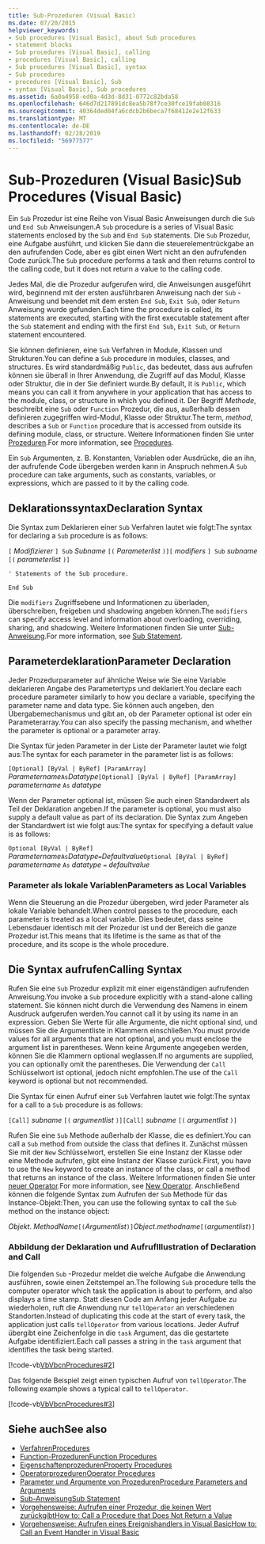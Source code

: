 ```yaml
---
title: Sub-Prozeduren (Visual Basic)
ms.date: 07/20/2015
helpviewer_keywords:
- Sub procedures [Visual Basic], about Sub procedures
- statement blocks
- Sub procedures [Visual Basic], calling
- procedures [Visual Basic], calling
- Sub procedures [Visual Basic], syntax
- Sub procedures
- procedures [Visual Basic], Sub
- syntax [Visual Basic], Sub procedures
ms.assetid: 6a0a4958-ed0a-4d3d-8d31-0772c82bda58
ms.openlocfilehash: 646d7d217891dc8ea5b78f7ce30fce19fab08316
ms.sourcegitcommit: 40364ded04fa6cdcb2b6beca7f68412e2e12f633
ms.translationtype: MT
ms.contentlocale: de-DE
ms.lasthandoff: 02/28/2019
ms.locfileid: "56977577"
---
```

# <a name="sub-procedures-visual-basic"></a><span data-ttu-id="52776-102">Sub-Prozeduren (Visual Basic)</span><span class="sxs-lookup"><span data-stu-id="52776-102">Sub Procedures (Visual Basic)</span></span>
<span data-ttu-id="52776-103">Ein `Sub` Prozedur ist eine Reihe von Visual Basic Anweisungen durch die `Sub` und `End Sub` Anweisungen.</span><span class="sxs-lookup"><span data-stu-id="52776-103">A `Sub` procedure is a series of Visual Basic statements enclosed by the `Sub` and `End Sub` statements.</span></span> <span data-ttu-id="52776-104">Die `Sub` Prozedur, eine Aufgabe ausführt, und klicken Sie dann die steuerelementrückgabe an den aufrufenden Code, aber es gibt einen Wert nicht an den aufrufenden Code zurück.</span><span class="sxs-lookup"><span data-stu-id="52776-104">The `Sub` procedure performs a task and then returns control to the calling code, but it does not return a value to the calling code.</span></span>  
  
 <span data-ttu-id="52776-105">Jedes Mal, die die Prozedur aufgerufen wird, die Anweisungen ausgeführt wird, beginnend mit der ersten ausführbaren Anweisung nach der `Sub` -Anweisung und beendet mit dem ersten `End Sub`, `Exit Sub`, oder `Return` Anweisung wurde gefunden.</span><span class="sxs-lookup"><span data-stu-id="52776-105">Each time the procedure is called, its statements are executed, starting with the first executable statement after the `Sub` statement and ending with the first `End Sub`, `Exit Sub`, or `Return` statement encountered.</span></span>  
  
 <span data-ttu-id="52776-106">Sie können definieren, eine `Sub` Verfahren in Module, Klassen und Strukturen.</span><span class="sxs-lookup"><span data-stu-id="52776-106">You can define a `Sub` procedure in modules, classes, and structures.</span></span> <span data-ttu-id="52776-107">Es wird standardmäßig `Public`, das bedeutet, dass aus aufrufen können sie überall in Ihrer Anwendung, die Zugriff auf das Modul, Klasse oder Struktur, die in der Sie definiert wurde.</span><span class="sxs-lookup"><span data-stu-id="52776-107">By default, it is `Public`, which means you can call it from anywhere in your application that has access to the module, class, or structure in which you defined it.</span></span> <span data-ttu-id="52776-108">Der Begriff *Methode*, beschreibt eine `Sub` oder `Function` Prozedur, die aus, außerhalb dessen definieren zugegriffen wird-Modul, Klasse oder Struktur.</span><span class="sxs-lookup"><span data-stu-id="52776-108">The term, *method*, describes a `Sub` or `Function` procedure that is accessed from outside its defining module, class, or structure.</span></span> <span data-ttu-id="52776-109">Weitere Informationen finden Sie unter [Prozeduren](./index.md).</span><span class="sxs-lookup"><span data-stu-id="52776-109">For more information, see [Procedures](./index.md).</span></span>  
  
 <span data-ttu-id="52776-110">Ein `Sub` Argumenten, z. B. Konstanten, Variablen oder Ausdrücke, die an ihn, der aufrufende Code übergeben werden kann in Anspruch nehmen.</span><span class="sxs-lookup"><span data-stu-id="52776-110">A `Sub` procedure can take arguments, such as constants, variables, or expressions, which are passed to it by the calling code.</span></span>  
  
## <a name="declaration-syntax"></a><span data-ttu-id="52776-111">Deklarationssyntax</span><span class="sxs-lookup"><span data-stu-id="52776-111">Declaration Syntax</span></span>  
 <span data-ttu-id="52776-112">Die Syntax zum Deklarieren einer `Sub` Verfahren lautet wie folgt:</span><span class="sxs-lookup"><span data-stu-id="52776-112">The syntax for declaring a `Sub` procedure is as follows:</span></span>  
  
 <span data-ttu-id="52776-113">`[` *Modifizierer* `] Sub` *Subname* `[(` *Parameterlist* `)]`</span><span class="sxs-lookup"><span data-stu-id="52776-113">`[` *modifiers* `] Sub`  *subname* `[(` *parameterlist* `)]`</span></span>  
  
 `' Statements of the Sub procedure.`  
  
 `End Sub`  
  
 <span data-ttu-id="52776-114">Die `modifiers` Zugriffsebene und Informationen zu überladen, überschreiben, freigeben und shadowing angeben können.</span><span class="sxs-lookup"><span data-stu-id="52776-114">The `modifiers` can specify access level and information about overloading, overriding, sharing, and shadowing.</span></span> <span data-ttu-id="52776-115">Weitere Informationen finden Sie unter [Sub-Anweisung](../../../../visual-basic/language-reference/statements/sub-statement.md).</span><span class="sxs-lookup"><span data-stu-id="52776-115">For more information, see [Sub Statement](../../../../visual-basic/language-reference/statements/sub-statement.md).</span></span>  
  
## <a name="parameter-declaration"></a><span data-ttu-id="52776-116">Parameterdeklaration</span><span class="sxs-lookup"><span data-stu-id="52776-116">Parameter Declaration</span></span>  
 <span data-ttu-id="52776-117">Jeder Prozedurparameter auf ähnliche Weise wie Sie eine Variable deklarieren Angabe des Parametertyps und deklariert.</span><span class="sxs-lookup"><span data-stu-id="52776-117">You declare each procedure parameter similarly to how you declare a variable, specifying the parameter name and data type.</span></span> <span data-ttu-id="52776-118">Sie können auch angeben, den Übergabemechanismus und gibt an, ob der Parameter optional ist oder ein Parameterarray.</span><span class="sxs-lookup"><span data-stu-id="52776-118">You can also specify the passing mechanism, and whether the parameter is optional or a parameter array.</span></span>  
  
 <span data-ttu-id="52776-119">Die Syntax für jeden Parameter in der Liste der Parameter lautet wie folgt aus:</span><span class="sxs-lookup"><span data-stu-id="52776-119">The syntax for each parameter in the parameter list is as follows:</span></span>  
  
 <span data-ttu-id="52776-120">`[Optional] [ByVal | ByRef] [ParamArray]`  *Parametername*`As`*Datatype*</span><span class="sxs-lookup"><span data-stu-id="52776-120">`[Optional] [ByVal | ByRef] [ParamArray]`  *parametername*  `As`  *datatype*</span></span>  
  
 <span data-ttu-id="52776-121">Wenn der Parameter optional ist, müssen Sie auch einen Standardwert als Teil der Deklaration angeben.</span><span class="sxs-lookup"><span data-stu-id="52776-121">If the parameter is optional, you must also supply a default value as part of its declaration.</span></span> <span data-ttu-id="52776-122">Die Syntax zum Angeben der Standardwert ist wie folgt aus:</span><span class="sxs-lookup"><span data-stu-id="52776-122">The syntax for specifying a default value is as follows:</span></span>  
  
 <span data-ttu-id="52776-123">`Optional [ByVal | ByRef]`  *Parametername*`As`*Datatype*`=`*Defaultvalue*</span><span class="sxs-lookup"><span data-stu-id="52776-123">`Optional [ByVal | ByRef]`  *parametername*  `As`  *datatype*  `=`  *defaultvalue*</span></span>  
  
### <a name="parameters-as-local-variables"></a><span data-ttu-id="52776-124">Parameter als lokale Variablen</span><span class="sxs-lookup"><span data-stu-id="52776-124">Parameters as Local Variables</span></span>  
 <span data-ttu-id="52776-125">Wenn die Steuerung an die Prozedur übergeben, wird jeder Parameter als lokale Variable behandelt.</span><span class="sxs-lookup"><span data-stu-id="52776-125">When control passes to the procedure, each parameter is treated as a local variable.</span></span> <span data-ttu-id="52776-126">Dies bedeutet, dass seine Lebensdauer identisch mit der Prozedur ist und der Bereich die ganze Prozedur ist.</span><span class="sxs-lookup"><span data-stu-id="52776-126">This means that its lifetime is the same as that of the procedure, and its scope is the whole procedure.</span></span>  
  
## <a name="calling-syntax"></a><span data-ttu-id="52776-127">Die Syntax aufrufen</span><span class="sxs-lookup"><span data-stu-id="52776-127">Calling Syntax</span></span>  
 <span data-ttu-id="52776-128">Rufen Sie eine `Sub` Prozedur explizit mit einer eigenständigen aufrufenden Anweisung.</span><span class="sxs-lookup"><span data-stu-id="52776-128">You invoke a `Sub` procedure explicitly with a stand-alone calling statement.</span></span> <span data-ttu-id="52776-129">Sie können nicht durch die Verwendung des Namens in einem Ausdruck aufgerufen werden.</span><span class="sxs-lookup"><span data-stu-id="52776-129">You cannot call it by using its name in an expression.</span></span> <span data-ttu-id="52776-130">Geben Sie Werte für alle Argumente, die nicht optional sind, und müssen Sie die Argumentliste in Klammern einschließen.</span><span class="sxs-lookup"><span data-stu-id="52776-130">You must provide values for all arguments that are not optional, and you must enclose the argument list in parentheses.</span></span> <span data-ttu-id="52776-131">Wenn keine Argumente angegeben werden, können Sie die Klammern optional weglassen.</span><span class="sxs-lookup"><span data-stu-id="52776-131">If no arguments are supplied, you can optionally omit the parentheses.</span></span> <span data-ttu-id="52776-132">Die Verwendung der `Call` Schlüsselwort ist optional, jedoch nicht empfohlen.</span><span class="sxs-lookup"><span data-stu-id="52776-132">The use of the `Call` keyword is optional but not recommended.</span></span>  
  
 <span data-ttu-id="52776-133">Die Syntax für einen Aufruf einer `Sub` Verfahren lautet wie folgt:</span><span class="sxs-lookup"><span data-stu-id="52776-133">The syntax for a call to a `Sub` procedure is as follows:</span></span>  
  
 <span data-ttu-id="52776-134">`[Call]`  *subname* `[(` *argumentlist* `)]`</span><span class="sxs-lookup"><span data-stu-id="52776-134">`[Call]`  *subname* `[(` *argumentlist* `)]`</span></span>  
  
 <span data-ttu-id="52776-135">Rufen Sie eine `Sub` Methode außerhalb der Klasse, die es definiert.</span><span class="sxs-lookup"><span data-stu-id="52776-135">You can call a `Sub` method from outside the class that defines it.</span></span> <span data-ttu-id="52776-136">Zunächst müssen Sie mit der `New` Schlüsselwort, erstellen Sie eine Instanz der Klasse oder eine Methode aufrufen, gibt eine Instanz der Klasse zurück.</span><span class="sxs-lookup"><span data-stu-id="52776-136">First, you have to use the `New` keyword to create an instance of the class, or call a method that returns an instance of the class.</span></span> <span data-ttu-id="52776-137">Weitere Informationen finden Sie unter [neuer Operator](../../../../visual-basic/language-reference/operators/new-operator.md).</span><span class="sxs-lookup"><span data-stu-id="52776-137">For more information, see [New Operator](../../../../visual-basic/language-reference/operators/new-operator.md).</span></span> <span data-ttu-id="52776-138">Anschließend können die folgende Syntax zum Aufrufen der `Sub` Methode für das Instance-Objekt:</span><span class="sxs-lookup"><span data-stu-id="52776-138">Then, you can use the following syntax to call the `Sub` method on the instance object:</span></span>  
  
 <span data-ttu-id="52776-139">*Objekt*. *MethodName*`[(`*Argumentlist*`)]`</span><span class="sxs-lookup"><span data-stu-id="52776-139">*Object*.*methodname*`[(`*argumentlist*`)]`</span></span>  
  
### <a name="illustration-of-declaration-and-call"></a><span data-ttu-id="52776-140">Abbildung der Deklaration und Aufruf</span><span class="sxs-lookup"><span data-stu-id="52776-140">Illustration of Declaration and Call</span></span>  
 <span data-ttu-id="52776-141">Die folgenden `Sub` -Prozedur meldet die welche Aufgabe die Anwendung ausführen, sowie einen Zeitstempel an.</span><span class="sxs-lookup"><span data-stu-id="52776-141">The following `Sub` procedure tells the computer operator which task the application is about to perform, and also displays a time stamp.</span></span> <span data-ttu-id="52776-142">Statt diesen Code am Anfang jeder Aufgabe zu wiederholen, ruft die Anwendung nur `tellOperator` an verschiedenen Standorten.</span><span class="sxs-lookup"><span data-stu-id="52776-142">Instead of duplicating this code at the start of every task, the application just calls `tellOperator` from various locations.</span></span> <span data-ttu-id="52776-143">Jeder Aufruf übergibt eine Zeichenfolge in die `task` Argument, das die gestartete Aufgabe identifiziert.</span><span class="sxs-lookup"><span data-stu-id="52776-143">Each call passes a string in the `task` argument that identifies the task being started.</span></span>  
  
 [!code-vb[VbVbcnProcedures#2](~/samples/snippets/visualbasic/VS_Snippets_VBCSharp/VbVbcnProcedures/VB/Class1.vb#2)]  
  
 <span data-ttu-id="52776-144">Das folgende Beispiel zeigt einen typischen Aufruf von `tellOperator`.</span><span class="sxs-lookup"><span data-stu-id="52776-144">The following example shows a typical call to `tellOperator`.</span></span>  
  
 [!code-vb[VbVbcnProcedures#3](~/samples/snippets/visualbasic/VS_Snippets_VBCSharp/VbVbcnProcedures/VB/Class1.vb#3)]  
  
## <a name="see-also"></a><span data-ttu-id="52776-145">Siehe auch</span><span class="sxs-lookup"><span data-stu-id="52776-145">See also</span></span>
- [<span data-ttu-id="52776-146">Verfahren</span><span class="sxs-lookup"><span data-stu-id="52776-146">Procedures</span></span>](./index.md)
- [<span data-ttu-id="52776-147">Function-Prozeduren</span><span class="sxs-lookup"><span data-stu-id="52776-147">Function Procedures</span></span>](./function-procedures.md)
- [<span data-ttu-id="52776-148">Eigenschaftenprozeduren</span><span class="sxs-lookup"><span data-stu-id="52776-148">Property Procedures</span></span>](./property-procedures.md)
- [<span data-ttu-id="52776-149">Operatorprozeduren</span><span class="sxs-lookup"><span data-stu-id="52776-149">Operator Procedures</span></span>](./operator-procedures.md)
- [<span data-ttu-id="52776-150">Parameter und Argumente von Prozeduren</span><span class="sxs-lookup"><span data-stu-id="52776-150">Procedure Parameters and Arguments</span></span>](./procedure-parameters-and-arguments.md)
- [<span data-ttu-id="52776-151">Sub-Anweisung</span><span class="sxs-lookup"><span data-stu-id="52776-151">Sub Statement</span></span>](../../../../visual-basic/language-reference/statements/sub-statement.md)
- [<span data-ttu-id="52776-152">Vorgehensweise: Aufrufen einer Prozedur, die keinen Wert zurückgibt</span><span class="sxs-lookup"><span data-stu-id="52776-152">How to: Call a Procedure that Does Not Return a Value</span></span>](./how-to-call-a-procedure-that-does-not-return-a-value.md)
- [<span data-ttu-id="52776-153">Vorgehensweise: Aufrufen eines Ereignishandlers in Visual Basic</span><span class="sxs-lookup"><span data-stu-id="52776-153">How to: Call an Event Handler in Visual Basic</span></span>](./how-to-call-an-event-handler.md)
